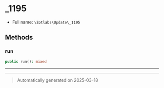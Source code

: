 
# _1195





* Full name: `\Zotlabs\Update\_1195`




## Methods


### run



```php
public run(): mixed
```












***


***
> Automatically generated on 2025-03-18
